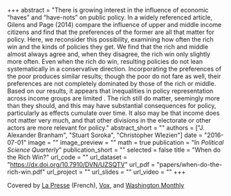+++ 
abstract = "There is growing interest in the influence of economic “haves” and “have-nots” on public policy. In a widely referenced article, Gilens and Page (2014) compare the influence of upper and middle income citizens and find that the preferences of the former are all that matter for policy. Here, we reconsider this possibility, examining how often the rich win and the kinds of policies they get. We find that the rich and middle almost always agree and, when they disagree, the rich win only slightly more often. Even when the rich do win, resulting policies do not lean systematically in a conservative direction. Incorporating the preferences of the poor produces similar results; though the poor do not fare as well, their preferences are not completely dominated by those of the rich or middle. Based on our results, it appears that inequalities in policy representation across income groups are limited . The rich still do matter, seemingly more than they should, and this may have substantial consequences for policy, particularly as effects cumulate over time. It also may be that income does not matter very much, and that other divisions in the electorate or other actors are more relevant for policy."
abstract_short = ""
authors = ["J. Alexander Branham", "Stuart Soroka", "Christopher Wlezien"]
date = "2016-07-01"
image = ""
image_preview = ""
math = true
publication = "In *Political Science Quarterly*"
publication_short = ""
selected = false
title = "When do the Rich Win?"
url_code = ""
url_dataset = "https://dx.doi.org/10.7910/DVN/UZSQTV"
url_pdf = "papers/when-do-the-rich-win.pdf"
url_project = ""
url_slides = ""
url_video = ""
+++

Covered by [La Presse](http://plus.lapresse.ca/screens/703b026a-e414-4fdf-9444-000123790751%7C_0.html) (French), [Vox](http://www.vox.com/2016/5/9/11502464/gilens-page-oligarchy-study), and [Washington Monthly](http://www.washingtonmonthly.com/ten-miles-square/2016/02/to_influence_policy_you_have_t059643.php)
